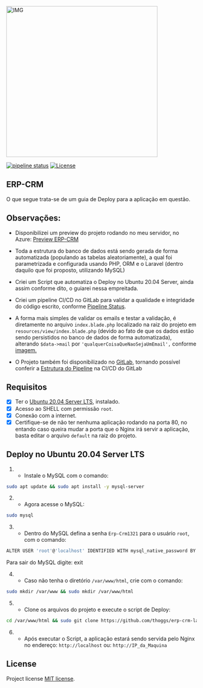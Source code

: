<p><img alt="IMG" src="https://res.cloudinary.com/dtfbvvkyp/image/upload/v1566331377/laravel-logolockup-cmyk-red.svg" width="400"></p>
<a href="https://gitlab.com/thoggs/erp-crm-laravel/-/commits/master"><img alt="pipeline status" src="https://gitlab.com/thoggs/erp-crm-laravel/badges/master/pipeline.svg" /></a>
<a href="https://packagist.org/packages/laravel/framework"><img src="https://poser.pugx.org/laravel/framework/license.svg" alt="License"></a>

## ERP-CRM 
O que segue trata-se de um guia de Deploy para a aplicação em questão.

## Observações:

- Disponibilizei um preview do projeto rodando no meu servidor, no Azure: [Preview ERP-CRM](http://conforms.com.br:8082/)

- Toda a estrutura do banco de dados está sendo gerada de forma automatizada (populando as tabelas aleatoriamente), a qual foi parametrizada e configurada usando PHP, ORM e o Laravel (dentro daquilo que foi proposto, utilizando MySQL)

- Criei um Script que automatiza o Deploy no Ubuntu 20.04 Server, ainda assim conforme dito, o guiarei nessa empreitada.

- Criei um pipeline CI/CD no GitLab para validar a qualidade e integridade do código escrito, conforme [Pipeline Status](https://gitlab.com/thoggs/erp-crm-laravel/-/commits/master). 

- A forma mais simples de validar os emails e testar a validação, é diretamente no arquivo `index.blade.php` localizado na raiz do projeto em `resources/view/index.blade.php` (devido ao fato de que os dados estão sendo persistidos no banco de dados de forma automatizada), alterando `$data->mail` por `'qualquerCoisaQueNaoSejaUmEmail',` conforme [imagem.](https://gitlab.com/thoggs/erp-crm-laravel/-/raw/master/resources/img/capt_index.png)

- O Projeto também foi disponibilizado no [GitLab](https://gitlab.com/thoggs/erp-crm-laravel), tornando possível conferir a [Estrutura do Pipeline](https://gitlab.com/thoggs/erp-crm-laravel/-/pipelines/175981945) na CI/CD do GitLab

## Requisitos

- [x] Ter o [Ubuntu 20.04 Server LTS](https://ubuntu.com/download/server/thank-you?version=20.04.1&architecture=amd64), instalado.
- [x] Acesso ao SHELL com permissão `root`.
- [x] Conexão com a internet.
- [x] Certifique-se de não ter nenhuma aplicação rodando na porta 80, no entando caso queira mudar a porta que o Nginx irá servir a aplicação, basta editar o arquivo `default` na raiz do projeto. 

## Deploy no Ubuntu 20.04 Server LTS

1) - Instale o MySQL com o comando:
```sh
sudo apt update && sudo apt install -y mysql-server
```

2) - Agora acesse o MySQL:
```sh
sudo mysql
```

3) - Dentro do MySQL defina a senha `Erp-Crm1321` para o usuário `root`, com o comando:
```sh
ALTER USER 'root'@'localhost' IDENTIFIED WITH mysql_native_password BY 'Erp-Crm1321';
```
Para sair do MySQL digite: exit

4) - Caso não tenha o diretório `/var/www/html`, crie com o comando:
```sh
sudo mkdir /var/www && sudo mkdir /var/www/html
```

5) - Clone os arquivos do projeto e execute o script de Deploy:
```sh
cd /var/www/html && sudo git clone https://github.com/thoggs/erp-crm-laravel.git && cd erp-crm-laravel/ && sudo sh Ubuntu20.04-Deploy.sh
```

6) - Após executar o Script, a aplicação estará sendo servida pelo Nginx no endereço: `http://localhost` ou: `http://IP_da_Maquina`


## License

Project license [MIT license](https://opensource.org/licenses/MIT).

